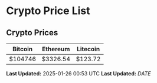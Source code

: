 # Crypto Price List

## Crypto Prices
| Bitcoin | Ethereum | Litecoin |
| ------- | -------- | -------- |
| $104746 | $3326.54 | $123.72 |
**Last Updated:** 2025-01-26 00:53 UTC
**Last Updated:** $DATE$
